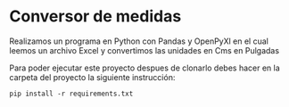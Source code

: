 # Conversor de medidas

Realizamos un programa en Python con Pandas y OpenPyXl en el cual leemos un archivo Excel y convertimos las unidades en Cms en Pulgadas

Para poder ejecutar este proyecto despues de clonarlo debes hacer en la carpeta del proyecto la siguiente instrucción:

```
pip install -r requirements.txt
```
